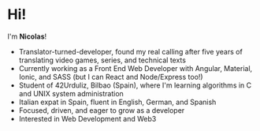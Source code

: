 # Hi!

I'm **Nicolas**!

- Translator-turned-developer, found my real calling after five years of translating video games, series, and technical texts
- Currently working as a Front End Web Developer with Angular, Material, Ionic, and SASS (but I can React and Node/Express too!)
- Student of 42Urduliz, Bilbao (Spain), where I'm learning algorithms in C and UNIX system administration
- Italian expat in Spain, fluent in English, German, and Spanish
- Focused, driven, and eager to grow as a developer
- Interested in Web Development and Web3
